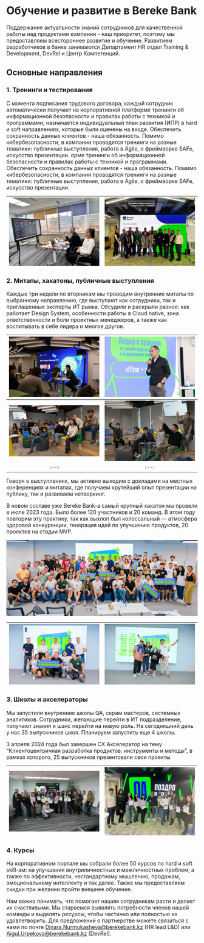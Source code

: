 # Обучение и развитие в Bereke Bank

Поддержание актуальности знаний сотрудников для качественной работы над продуктами компании - наш приоритет, поэтому мы предоставляем всестороннее развитие и обучение. Развитием разработчиков в банке занимаются Департамент HR отдел Training & Development, DevRel и Центр Компетенций.

## Основные направления

### 1. Тренинги и тестирования

С момента подписания трудового договора, каждый сотрудник автоматически получает на корпоративной платформе тренинги об информационной безопасности и правилах работы с техникой и программами; назначается индивидуальный план развития (ИПР) в hard и soft направлениях, которые были оценены на входе. Обеспечить сохранность данных клиентов - наша обязанность. Помимо кибербезопасности, в компании проводятся тренинги на разные тематики: публичные выступления, работа в Agile, о фреймворке SAFe, искусство презентации.
орме тренинги об информационной безопасности и правилах работы с техникой и программами. Обеспечить сохранность данных клиентов - наша обязанность. Помимо кибербезопасности, в компании проводятся тренинги на разные тематики: публичные выступления, работа в Agile, о фреймворке SAFe, искусство презентации.

| ![Тренинги](static/education/training_1.jpeg) | ![Тренинги](static/education/training_2.jpeg) |
|:--:|:--:|

### 2. Митапы, хакатоны, публичные выступления

Каждые три недели по вторникам мы проводим внутренние митапы по выбранному направлению, где выступают как сотрудники, так и приглашенные эксперты ИТ рынка. Обсудили и раскрыли разное: как работает Design System, особенности работы в Cloud native, зона ответственности и боли проектных менеджеров, а также как воспитывать в себе лидера и многое другое.

| ![Митапы](static/education/meetup_1.jpg) | ![Митапы](static/education/meetup_2.jpg) |
|:--:|:--:|
| ![Митапы](static/education/meetup_3.jpg) | ![Митапы](static/education/meetup_4.jpg) |
|:--:|:--:|

Говоря о выступлениях, мы активно выходим с докладами на местных конференциях и митапах, где получаем крутейший опыт презентации на публику, так и развиваем нетворкинг.

В новом составе уже Bereke Bank-а самый крупный хакатон мы провели в июле 2023 года. Было более 120 участников и 20 команд. В этом году повторим эту практику, так как выхлоп был колоссальный — атмосфера здоровой конкуренции, генерация идей по улучшению продуктов, 20 проектов на стадии MVP.

![Хакатон](static/education/hackathon_1.jpeg)

| ![Хакатон](static/education/hackathon_2.jpeg) | ![Хакатон](static/education/hackathon_3.jpeg) |
|:--:|:--:|

### 3. Школы и акселераторы

Мы запустили внутренние школы QA, скрам мастеров, системных аналитиков. Сотрудники, желающие перейти в ИТ подразделение, получают знания и шанс перейти на новую роль. На сегодняшний день у нас 35 выпускников школ. Планируем запустить еще 4 школы.

3 апреля 2024 года был завершен СХ Акселератор на тему “Клиентоцентричная разработка продуктов: инструменты и методы”, в рамках которого, 25 выпускников презентовали свои проекты.

| ![Школы](static/education/school_1.jpeg) | ![Школы](static/education/school_2.jpeg) |
|:--:|:--:|

### 4. Курсы

На корпоративном портале мы собрали более 50 курсов по hard и soft skill-ам: на улучшения внутриличностных и межличностных проблем, а также по эффективности, нестандартному мышлению, продажам, эмоциональному интеллекту и так далее. Также мы предоставляем скидки при желании пройти внешнее обучение.

Нам важно понимать, что помогает нашим сотрудникам расти и делает их счастливыми. Мы стараемся выявлять потребности членов нашей команды и выделять ресурсы, чтобы частично или полностью их удовлетворить. Для предложений о партнерстве можете связаться с нами по почте <Dinara.Nurmukasheva@berekebank.kz> (HR lead L&D) или <Aigul.Urpekova@berekebank.kz> (DevRel).
